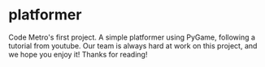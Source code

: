 # platformer
Code Metro's first project. A simple platformer using PyGame, following a tutorial from youtube. Our team is always hard at work on this project, and we hope you enjoy it! Thanks for reading!
